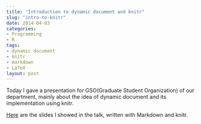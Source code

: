 ```yaml
---
title: "Introduction to dynamic document and knitr"
slug: "intro-to-knitr"
date: 2014-04-03
categories:
- Programming
- R
tags:
- dynamic document
- knitr
- markdown
- LaTeX
layout: post
---
```


Today I gave a presentation for GSO(Graduate Student Organization) of our department,
mainly about the idea of dynamic document and its implementation using knitr.

[Here](http://archive.statr.me/files/GSO/GSO-knitr-new.html) are the slides I showed in the talk,
written with Markdown and knitr.
